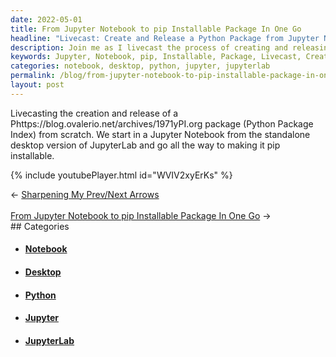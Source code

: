 ```yaml
---
date: 2022-05-01
title: From Jupyter Notebook to pip Installable Package In One Go
headline: "Livecast: Create and Release a Python Package from Jupyter Notebook to pip Installable Package Now!"
description: Join me as I livecast the process of creating and releasing a Python package from a Jupyter Notebook. I'll be using the desktop version of JupyterLab and taking you through every step of the process. Don't miss out - tune in now!
keywords: Jupyter, Notebook, pip, Installable, Package, Livecast, Creating, Releasing, Python, Desktop, Version, JupyterLab, Step, Process, Standalone
categories: notebook, desktop, python, jupyter, jupyterlab
permalink: /blog/from-jupyter-notebook-to-pip-installable-package-in-one-go/
layout: post
---
```



Livecasting the creation and release of a Phttps://blog.ovalerio.net/archives/1971yPI.org package (Python Package
Index) from scratch. We start in a Jupyter Notebook from the standalone desktop
version of JupyterLab and go all the way to making it pip installable.

{% include youtubePlayer.html id="WVIV2xyErKs" %}


<div class="arrow-links"><div class="post-nav-prev"><span class="arrow">&larr;&nbsp;</span><a href="/blog/sharpening-my-prev-next-arrows/">Sharpening My Prev/Next Arrows</a></div> &nbsp; <div class="post-nav-next"><a href="/blog/from-jupyter-notebook-to-pip-installable-package-in-one-go/">From Jupyter Notebook to pip Installable Package In One Go</a><span class="arrow">&nbsp;&rarr;</span></div></div>
## Categories

<ul>
<li><h4><a href='/notebook/'>Notebook</a></h4></li>
<li><h4><a href='/desktop/'>Desktop</a></h4></li>
<li><h4><a href='/python/'>Python</a></h4></li>
<li><h4><a href='/jupyter/'>Jupyter</a></h4></li>
<li><h4><a href='/jupyterlab/'>JupyterLab</a></h4></li></ul>